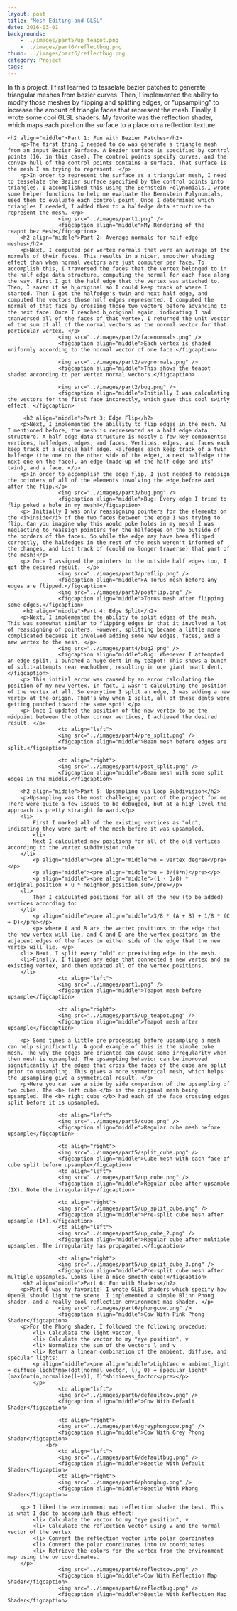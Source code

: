 ```yaml
---
layout: post
title: "Mesh Editing and GLSL"
date: 2016-03-01
backgrounds: 
    - ../images/part5/up_teapot.png
    - ../images/part6/reflectbug.png
thumb: ../images/part6/reflectbug.png
category: Project
tags: 
---
```




<div>
        <p>In this project, I first learned to tesselate bezier patches to generate triangular meshes from bezier curves. Then, I implemented the ability to modify those meshes by flipping and splitting edges, or "upsampling" to increase the amount of triangle faces that represent the mesh. Finally, I wrote some cool GLSL shaders. My favorite was the reflection shader, which maps each pixel on the surface to a place on a reflection texture. </p>

    <h2 align="middle">Part 1: Fun with Bezier Patches</h2>
        <p>The first thing I needed to do was generate a triangle mesh from an input Bezier Surface. A Bezier surface is specified by control points (16, in this case). The control points specify curves, and the convex hull of the control points contains a surface. That surface is the mesh I am trying to represent. </p>
        <p>In order to represent the surface as a triangular mesh, I need to tesselate the Bezier surface specified by the control points into triangles. I accomplished this using the Bernstein Polynomials.I wrote some helper functions to help me evaluate the Bernstein Polynomials, used them to evaluate each control point. Once I determined which triangles I needed, I added them to a halfedge data structure to represent the mesh. </p>
                    <img src="../images/part1.png" />
                    <figcaption align="middle">My Rendering of the teapot.bez Mesh</figcaption>
        <h2 align="middle">Part 2: Average normals for half-edge meshes</h2>
        <p>Next, I computed per vertex normals that were an average of the normals of their faces. This results in a nicer, smoother shading effect than when normal vectors are just computer per face. To accomplish this, I traversed the faces that the vertex belonged to in the half edge data structure, computing the normal for each face along the way. First I got the half edge that the vertex was attached to. Then, I saved it as h_original so I could keep track of where I started. Then I got the halfedge's twin and next half edge, and computed the vectors those half edges represented. I computed the normal of that face by crossing those two vectors before advancing to the next face. Once I reached h_original again, indicating I had tranversed all of the faces of that vertex, I returned the unit vector of the sum of all of the normal vectors as the normal vector for that particular vertex. </p>
                    <img src="../images/part2/facenormals.png" />
                    <figcaption align="middle">Each vertex is shaded uniformly according to the normal vector of one face.</figcaption>

                    <img src="../images/part2/avgnormals.png" />
                    <figcaption align="middle">This shows the teapot shaded according to per vertex normal vectors.</figcaption>

                    <img src="../images/part2/bug.png" />
                    <figcaption align="middle">Initially I was calculating the vectors for the first face incorectly, which gave this cool swirly effect. </figcaption>

         <h2 align="middle">Part 3: Edge Flip</h2>
        <p>Next, I implemented the abillity to flip edges in the mesh. As I mentioned before, the mesh is represented as a half edge data structure. A half edge data structure is mostly a few key components: vertices, halfedges, edges, and faces. Vertices, edges, and faces each keep track of a single half edge. Halfedges each keep track of a twin halfedge (the one on the other side of the edge), a next halfedge (the next one on the face), an edge (made up of the half edge and its' twin), and a face. </p>
        <p>In order to accomplish the edge flip, I just needed to reassign the pointers of all of the elements involving the edge before and after the flip.</p>
                    <img src="../images/part3/bug.png" />
                    <figcaption align="middle">Bug: Every edge I tried to flip poked a hole in my mesh!</figcaption>
        <p> Initially I was only reassigning pointers for the elements on the <i>inside</i> of the two faces between the edge I was trying to flip. Can you imagine why this would poke holes in my mesh? I was neglecting to reassign pointers for the halfedges on the outside of the borders of the faces. So while the edge may have been flipped correctly, the halfedges in the rest of the mesh weren't informed of the changes, and lost track of (could no longer traverse) that part of the mesh!</p> 
        <p> Once I assigned the pointers to the outside half edges too, I got the desired result.  </p>
                    <img src="../images/part3/preflip.png" />
                    <figcaption align="middle">A Torus mesh before any edges are flipped.</figcaption>
                    <img src="../images/part3/postflip.png" />
                    <figcaption align="middle">Torus mesh after flipping some edges.</figcaption>
         <h2 align="middle">Part 4: Edge Split</h2>
        <p>Next, I implemented the ability to split edges of the mesh. This was somewhat similar to flipping edges in that it involved a lot of reassigning of pointers. However, splitting became a little more complicated because it involved adding some new edges, faces, and a new vertex to the mesh. </p>
                    <img src="../images/part4/bug2.png" />
                    <figcaption align="middle">Bug: Whenever I attempted an edge split, I punched a huge dent in my teapot! This shows a bunch of split-attempts near eachother, resulting in one giant heart dent. </figcaption>
        <p> This initial error was caused by an error calculating the position of my new vertex. In fact, I wasn't calculating the position of the vertex at all. So everytime I split an edge, I was adding a new vertex at the origin. That's why when I split, all of these dents were getting punched toward the same spot! </p> 
        <p> Once I updated the position of the new vertex to be the midpoint between the other corner vertices, I achieved the desired result. </p>
                    <td align="left">
                    <img src="../images/part4/pre_split.png" />
                    <figcaption align="middle">Bean mesh before edges are split.</figcaption>

                    <td align="right">
                    <img src="../images/part4/post_split.png" />
                    <figcaption align="middle">Bean mesh with some split edges in the middle.</figcaption>

        <h2 align="middle">Part 5: Upsampling via Loop Subdivision</h2>
        <p>Upsampling was the most challenging part of the project for me. There were quite a few issues to be debugged, but at a high level the approach is pretty straight forward.</p>
        <li> 
            First I marked all of the existing vertices as "old", indicating they were part of the mesh before it was upsampled. 
            <li> 
            Next I calculated new positions for all of the old vertices according to the vertex subdivision rule.
        </li> 
            <p align="middle"><pre align="middle">n = vertex degree</pre></p> 
            <p align="middle"><pre align="middle">u = 3/(8*n)</pre></p>
            <p align="middle"><pre align="middle">(1 - 3/8) * original_position + u * neighbor_position_sum</pre></p>
        <li> 
            Then I calculated positions for all of the new (to be added) vertices according to: 
        </li> 
            <p align="middle"><pre align="middle">3/8 * (A + B) + 1/8 * (C + D)</pre></p>
            <p> where A and B are the vertex positions on the edge that the new vertex will lie, and C and D are the vertex positons on the adjacent edges of the faces on either side of the edge that the new vertex will lie. </p>
        <li> Next, I split every "old" or prexisting edge in the mesh.
        <li>Finally, I flipped any edge that connected a new vertex and an existing vertex, and then updated all of the vertex positions. 
        </li> 
                    <td align="left">
                    <img src="../images/part1.png" />
                    <figcaption align="middle">Teapot mesh before upsample</figcaption>

                    <td align="right">
                    <img src="../images/part5/up_teapot.png" />
                    <figcaption align="middle">Teapot mesh after upsample</figcaption>

        <p> Some times a little pre processing before upsampling a mesh can help significantly. A good example of this is the simple cube mesh. The way the edges are oriented can cause some irregularity when then mesh is upsampled. The upsampling behavior can be improved significantly if the edges that cross the faces of the cube are split prior to upsampling. This gives a more symmetrical mesh, which helps the upsampling give a symmetrical result. </p>
        <p>Here you can see a side by side comparison of the upsampling of two cubes. The <b> left cube </b> is the original mesh being upsampled. The <b> right cube </b> had each of the face crossing edges split before it is upsampled.  

                    <td align="left">
                    <img src="../images/part5/cube.png" />
                    <figcaption align="middle">Regular cube mesh before upsample</figcaption>

                    <td align="right">
                    <img src="../images/part5/split_cube.png" />
                    <figcaption align="middle">Cube mesh with each face of cube split before upsample</figcaption>
                    <td align="left">
                    <img src="../images/part5/up_cube.png" />
                    <figcaption align="middle">Regular cube after upsample (1X). Note the irregularity</figcaption>

                    <td align="right">
                    <img src="../images/part5/up_split_cube.png" />
                    <figcaption align="middle">Pre-split cube mesh after upsample (1X).</figcaption>
                    <td align="left">
                    <img src="../images/part5/up_cube_2.png" />
                    <figcaption align="middle">Regular cube after multiple upsamples. The irregularity has propagated.</figcaption>

                    <td align="right">
                    <img src="../images/part5/up_split_cube_3.png" />
                    <figcaption align="middle">Pre-split cube mesh after multiple upsamples. Looks like a nice smooth cube!</figcaption>
         <h2 align="middle">Part 6: Fun with Shaders</h2>
        <p>Part 6 was my favorite! I wrote GLSL shaders which specify how OpenGL should light the scene. I implemented a simple Blinn Phong shader, and a really cool reflection environment map shader. </p>
                    <img src="../images/part6/phongcow.png" />
                    <figcaption align="middle">Cow With Pink Phong Shader</figcaption>
        <p>For the Phong shader, I followed the following procedue:
            <li> Calculate the light vector, l 
            <li> Calculate the vector to my "eye position", v
            <li> Normalize the sum of the vectors l and v
            <li> Return a linear combination of the ambient, diffuse, and specular lights: 
            <p align="middle"><pre align="middle">LightVec = ambient_light + diffuse_light*max(dot(normal_vector, l), 0) + specular_light*(max(dot(n,normalize(l+v)), 0)^shininess_factor</pre></p>
            </p>
                    <td align="left">
                    <img src="../images/part6/defaultcow.png" />
                    <figcaption align="middle">Cow With Default Shader</figcaption>
             
                    <td align="right">
                    <img src="../images/part6/greyphongcow.png" />
                    <figcaption align="middle">Cow With Grey Phong Shader</figcaption>
                <br>
                    <td align="left">
                    <img src="../images/part6/defaultbug.png" />
                    <figcaption align="middle">Beetle With Default Shader</figcaption>
                    <td align="right">
                    <img src="../images/part6/phongbug.png" />
                    <figcaption align="middle">Beetle With Phong Shader</figcaption>

        <p> I liked the environment map reflection shader the best. This is what I did to accomplish this effect: 
            <li> Calculate the vector to my "eye position", v
            <li> Calculate the reflection vector using v and the normal vector of the vertex 
            <li> Convert the reflection vector into polar coordinates
            <li> Convert the polar coordinates into uv coordinates 
            <li> Retrieve the colors for the vertex from the environment map using the uv coordinates. 
        </p> 
                    <img src="../images/part6/reflectcow.png" />
                    <figcaption align="middle">Cow With Reflection Map Shader</figcaption>
                    <img src="../images/part6/reflectbug.png" />
                    <figcaption align="middle">Beetle With Reflection Map Shader</figcaption>

</div>
</body>
</html>

